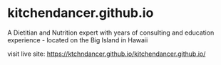 # kitchendancer.github.io
A Dietitian and Nutrition expert with years of consulting and education experience - located on the Big Island in Hawaii


visit live site:
https://ktchndancer.github.io/kitchendancer.github.io/
